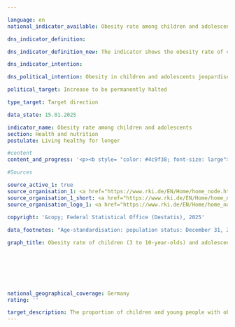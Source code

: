 ```yaml
---

language: en        
national_indicator_available: Obesity rate among children and adolescents        

dns_indicator_definition:         

dns_indicator_definition_new: The indicator shows the obesity rate of children (3&nbsp;to 10-year-olds) and adolescents (11&nbsp;to 17-year-olds) as a percentage of all people in the same age group. For children and adolescents, age and gender are used to define overweight and obesity in order to compare the <abbr title="Body Mass Index" tabindex="0">BMI</abbr> values (body mass index) with a defined reference population. The Kromeyer-Hauschild percentile reference values recommended by the Working Group on Obesity in Children and Adolescents (<abbr title="Childhood Obesity Federation" tabindex="0">AGA</abbr>) are used as a benchmark. If the <abbr title="Body Mass Index" tabindex="0">BMI</abbr> value is above the 90th age- and gender-specific percentile of the reference population (> <abbr title="90th percentile" tabindex="0">P90</abbr>), <abbr title="that is to say (id est)" tabindex="0">i.e.</abbr> in the range of the 10&nbsp;% of the reference group with the highest <abbr title="Body Mass Index" tabindex="0">BMI</abbr> values, children and adolescents are overweight. If the <abbr title="Body Mass Index" tabindex="0">BMI</abbr> value is above the 97th percentile of the reference population (<abbr title="that is to say (id est)" tabindex="0">i.e.</abbr> as high as the 3% of children or adolescents with the highest <abbr title="Body Mass Index" tabindex="0">BMI</abbr> values), this is obesity (> <abbr title="97th percentile" tabindex="0">P97</abbr>).        

dns_indicator_intention:         

dns_political_intention: Obesity in children and adolescents jeopardises normal age-related development. Exclusion and social withdrawal are the consequences and also lead to both health and social problems. The majority of children and adolescents who are already obese also suffer from obesity in adulthood.        

political_target: Increase to be permanently halted        

type_target: Target direction        

data_state: 15.01.2025        

indicator_name: Obesity rate among children and adolescents        
section: Health and nutrition        
postulate: Living healthy for longer        

#content         
content_and_progress: '<p><b style= "color: #4c9f38; font-size: large">3.1.e Obesity rate among children and adolescents</b><br><br>The Body Mass Index (<abbr title="Body Mass Index" tabindex="0">BMI</abbr>) serves as a reference value for assessing overweight and, in particular, obesity. It is calculated as the ratio of body weight to the square of body height (in units of <abbr title="Kilogram per square meter" tabindex="0">kg/m²</abbr>), but does not take into account the individual composition of body mass.<br><br>Since the ratio of height to weight continuously changes during childhood and adolescence, there are no uniform cut-off values for classifying overweight and obesity across all age groups. Therefore, age- and sex-specific <abbr title="Body Mass Index" tabindex="0">BMI</abbr> percentile curves are used, which represent the distribution of <abbr title="Body Mass Index" tabindex="0">BMI</abbr> within a reference population. This allows the <abbr title="Body Mass Index" tabindex="0">BMI</abbr> values of children and adolescents to be classified relative to boys or girls of the same age. In Germany, obesity is defined according to the reference system by Kromeyer-Hauschild et al. These underlying reference values are based on surveys of height and weight conducted between 1985&nbsp;and 1998&nbsp;in various regions of Germany using different methods.<br><br>A <abbr title="Body Mass Index" tabindex="0">BMI</abbr> above the 97th percentile (> <abbr title="97th percentile" tabindex="0">P97</abbr>) is defined as obesity. For example, children aged 3&nbsp;to under 4&nbsp;years with a <abbr title="Body Mass Index" tabindex="0">BMI</abbr> of 18.8&nbsp;<abbr title="Kilogram per square meter" tabindex="0">kg/m²</abbr> are classified as obese.<br><br>The data basis for this indicator comes from the Robert Koch Institute (<abbr title="Robert Koch-Institute" tabindex="0">RKI</abbr>). The first nationwide representative health survey of children and adolescents in Germany (<abbr title="Study on the health of children and adolescents in Germany" tabindex="0">KiGGS</abbr>) was conducted between 2003&nbsp;and 2006. Comparable data are available from the second survey wave (<abbr title="Study on the health of children and adolescents in Germany" tabindex="0">KiGGS</abbr> Wave 2) covering the period from 2014&nbsp;to 2017. To enable comparisons over time—independent of demographic changes—the results were standardised to the population level as of 31&nbsp;December 2015.<br><br>Between 2014&nbsp;and 2017, 3.9&nbsp;% of children aged 3&nbsp;to 10&nbsp;and 8.0&nbsp;% of those aged 11&nbsp;to 17&nbsp;were classified as obese. In the younger age group, no sex-specific differences were observed. Among 11- to 17-year-olds, 7.2&nbsp;% of girls and 8.7&nbsp;% of boys were obese.<br><br>By comparison, between 2003&nbsp;and 2006, the prevalence of obesity among children aged 3&nbsp;to 10&nbsp;was 5.2&nbsp;%, and among those aged 11&nbsp;to 17, 8.3&nbsp;%. During this period, no sex differences were observed in the younger group. In the older group, 8.2&nbsp;% of girls and 8.4&nbsp;% of boys were obese.<br><br>Overall, the 3- to 10-year-olds showed a decline in obesity prevalence compared to the first survey period, while only minor changes were observed among 11- to 17-year-olds.<br><br>Key influencing factors for the development of overweight and obesity are dietary and physical activity behaviours. These vary markedly depending on socioeconomic status (<abbr title="Socioeconomic status" tabindex="0">SES</abbr>). The results of <abbr title="Study on the health of children and adolescents in Germany" tabindex="0">KiGGS</abbr> Wave 2&nbsp;confirm that children and adolescents aged 3&nbsp;to 17&nbsp;with low <abbr title="Socioeconomic status" tabindex="0">SES</abbr> are more likely to have unhealthy diets and engage less frequently in sports than their peers from socially better-off families.<br><br>The risk of overweight and obesity among children and adolescents with low <abbr title="Socioeconomic status" tabindex="0">SES</abbr> is approximately three to four times higher than among their peers with high <abbr title="Socioeconomic status" tabindex="0">SES</abbr>. Both groups each account for about 20&nbsp;% of the study population.</p>'                

#Sources        

source_active_1: true
source_organisation_1: <a href="https://www.rki.de/EN/Home/home_node.html" target="_blank" onclick="return confirm_alert('the Robert Koch Institute', 'En')">Robert Koch Institute</a>
source_organisation_1_short: <a href="https://www.rki.de/EN/Home/home_node.html" target="_blank" onclick="return confirm_alert('the Robert Koch Institute', 'En')">Robert Koch Institute</a>
source_organisation_logo_1: <a href="https://www.rki.de/EN/Home/home_node.html" target="_blank" onclick="return confirm_alert('the Robert Koch Institute', 'En')"><img src="https://dnsTestEnvironment.github.io/dns-indicators/public/OrgImgEn/rki.png" alt="Robert Koch Institute" title=" Click here to visit the homepage of the organizationRobert Koch Institute" style="height:60px; width:148px; border:transparent"/></a>
        
copyright: '&copy; Federal Statistical Office (Destatis), 2025'        

data_footnotes: "Age-standardisation: population status: December 31, 2015.<br>• The data is based on a special evaluation and is not publicly available.<br>• The next data update (reporting year 2025) is planned for 2026."        

graph_title: Obesity rate of children (3 to 10-year-olds) and adolescents (11 to 17-year-olds)        

        

        

                

national_geographical_coverage: Germany        
rating: ''        

target_description: The proportion of children and young people with obesity should fall or remain constant.<br><br><br>No assessment possible. Too few data points.        
---
```


